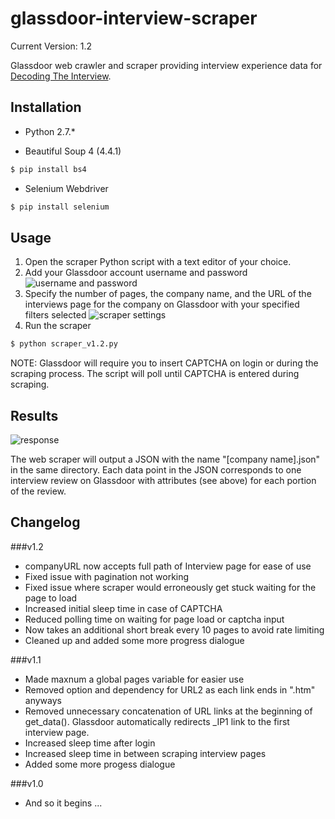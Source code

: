 # glassdoor-interview-scraper

Current Version: 1.2

Glassdoor web crawler and scraper providing interview experience data for [Decoding The Interview](https://github.com/williamxie11/decoding-the-interview).

## Installation

* Python 2.7.*

* Beautiful Soup 4 (4.4.1)
```sh
$ pip install bs4
```
* Selenium Webdriver
```sh
$ pip install selenium
```

## Usage

1. Open the scraper Python script with a text editor of your choice. 
2. Add your Glassdoor account username and password
![username and password](http://i.imgur.com/gHzYwZZ.png)
3. Specify the number of pages, the company name, and the URL of the interviews page for the company on Glassdoor with your specified filters selected
![scraper settings](http://i.imgur.com/TOLZqhJ.png)
4. Run the scraper
```sh
$ python scraper_v1.2.py
```

NOTE: Glassdoor will require you to insert CAPTCHA on login or during the scraping process. The script will poll until CAPTCHA is entered during scraping.

## Results

![response](http://i.imgur.com/zY8l22v.png)

The web scraper will output a JSON with the name "[company name].json" in the same directory. Each data point in the JSON corresponds to one interview review on Glassdoor with attributes (see above) for each portion of the review.

## Changelog

###v1.2
- companyURL now accepts full path of Interview page for ease of use
- Fixed issue with pagination not working
- Fixed issue where scraper would erroneously get stuck waiting for the page to load 
- Increased initial sleep time in case of CAPTCHA
- Reduced polling time on waiting for page load or captcha input
- Now takes an additional short break every 10 pages to avoid rate limiting
- Cleaned up and added some more progress dialogue

###v1.1
- Made maxnum a global pages variable for easier use
- Removed option and dependency for URL2 as each link ends in ".htm" anyways
- Removed unnecessary concatenation of URL links at the beginning of get_data(). Glassdoor automatically redirects _IP1 link to the first interview page.
- Increased sleep time after login
- Increased sleep time in between scraping interview pages
- Added some more progess dialogue

###v1.0
- And so it begins ...
